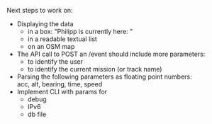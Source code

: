 Next steps to work on:

* Displaying the data
  * in a box: "Philipp is currently here: "
  * in a readable textual list
  * on an OSM map
* The API call to POST an /event should include more parameters:
  * to identify the user
  * to identify the current mission (or track name)
* Parsing the following parameters as floating point numbers:  
  acc, alt, bearing, time, speed
* Implement CLI with params for
  * debug
  * IPv6
  * db file

